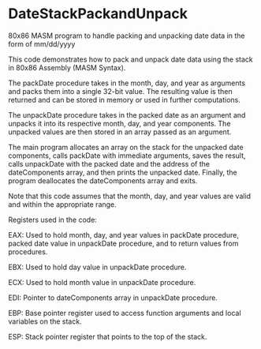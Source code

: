 # DateStackPackandUnpack
80x86 MASM program to handle packing and unpacking date data in the form of mm/dd/yyyy

This code demonstrates how to pack and unpack date data using the stack in 80x86 Assembly (MASM Syntax).

The packDate procedure takes in the month, day, and year as arguments and packs them into a single 32-bit value. The resulting value is then returned and can be stored in memory or used in further computations.

The unpackDate procedure takes in the packed date as an argument and unpacks it into its respective month, day, and year components. The unpacked values are then stored in an array passed as an argument.

The main program allocates an array on the stack for the unpacked date components, calls packDate with immediate arguments, saves the result, calls unpackDate with the packed date and the address of the dateComponents array, and then prints the unpacked date. Finally, the program deallocates the dateComponents array and exits.

Note that this code assumes that the month, day, and year values are valid and within the appropriate range.

Registers used in the code:

EAX: Used to hold month, day, and year values in packDate procedure, packed date value in unpackDate procedure, and to return values from procedures.

EBX: Used to hold day value in unpackDate procedure.

ECX: Used to hold month value in unpackDate procedure.

EDI: Pointer to dateComponents array in unpackDate procedure.

EBP: Base pointer register used to access function arguments and local variables on the stack.

ESP: Stack pointer register that points to the top of the stack.
